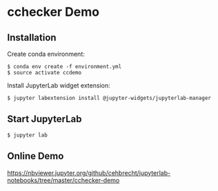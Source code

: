 # cchecker Demo


## Installation

Create conda environment:

    $ conda env create -f environment.yml
    $ source activate ccdemo

Install JupyterLab widget extension:

    $ jupyter labextension install @jupyter-widgets/jupyterlab-manager


## Start JupyterLab

    $ jupyter lab

## Online Demo

https://nbviewer.jupyter.org/github/cehbrecht/jupyterlab-notebooks/tree/master/cchecker-demo
